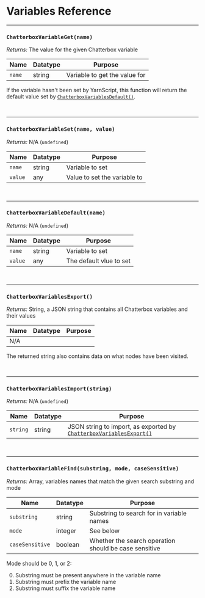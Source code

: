 # Variables Reference

---

### `ChatterboxVariableGet(name)`

_Returns:_ The value for the given Chatterbox variable

| Name   | Datatype | Purpose                       |
| ------ | -------- | ----------------------------- |
| `name` | string   | Variable to get the value for |

If the variable hasn't been set by YarnScript, this function will return the default value set by [`ChatterboxVariablesDefault()`](reference-variables#chatterboxvariablesdefaultname-value).

&nbsp;

---

### `ChatterboxVariableSet(name, value)`

_Returns:_ N/A (`undefined`)

| Name    | Datatype | Purpose                      |
| ------- | -------- | ---------------------------- |
| `name`  | string   | Variable to set              |
| `value` | any      | Value to set the variable to |

&nbsp;

---

### `ChatterboxVariableDefault(name)`

_Returns:_ N/A (`undefined`)

| Name    | Datatype | Purpose                 |
| ------- | -------- | ----------------------- |
| `name`  | string   | Variable to set         |
| `value` | any      | The default vlue to set |

&nbsp;

---

### `ChatterboxVariablesExport()`

_Returns:_ String, a JSON string that contains all Chatterbox variables and their values

| Name | Datatype | Purpose |
| ---- | -------- | ------- |
| N/A  |          |         |

The returned string also contains data on what nodes have been visited.

&nbsp;

---

### `ChatterboxVariablesImport(string)`

_Returns:_ N/A (`undefined`)

| Name     | Datatype | Purpose                                                                                                              |
| -------- | -------- | -------------------------------------------------------------------------------------------------------------------- |
| `string` | string   | JSON string to import, as exported by [`ChatterboxVariablesExport()`](reference-variables#chatterboxvariablesexport) |

&nbsp;

---

### `ChatterboxVariableFind(substring, mode, caseSensitive)`

_Returns:_ Array, variables names that match the given search substring and mode

| Name            | Datatype | Purpose                                               |
| --------------- | -------- | ----------------------------------------------------- |
| `substring`     | string   | Substring to search for in variable names             |
| `mode`          | integer  | See below                                             |
| `caseSensitive` | boolean  | Whether the search operation should be case sensitive |

Mode should be 0, 1, or 2:

0. Substring must be present anywhere in the variable name
1. Substring must prefix the variable name
2. Substring must suffix the variable name
